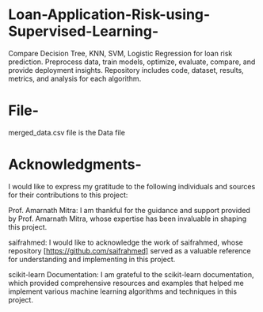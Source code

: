 # Loan-Application-Risk-using-Supervised-Learning-
Compare Decision Tree, KNN, SVM, Logistic Regression for loan risk prediction. Preprocess data, train models, optimize, evaluate, compare, and provide deployment insights. Repository includes code, dataset, results, metrics, and analysis for each algorithm.

# File-
merged_data.csv file is the Data file

# Acknowledgments-
I would like to express my gratitude to the following individuals and sources for their contributions to this project:

Prof. Amarnath Mitra: I am thankful for the guidance and support provided by Prof. Amarnath Mitra, whose expertise has been invaluable in shaping this project.

saifrahmed: I would like to acknowledge the work of saifrahmed, whose repository [https://github.com/saifrahmed] served as a valuable reference for understanding and implementing in this project.

scikit-learn Documentation: I am grateful to the scikit-learn documentation, which provided comprehensive resources and examples that helped me implement various machine learning algorithms and techniques in this project.
